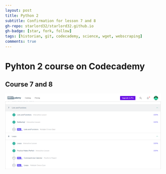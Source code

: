 ```yaml
---
layout: post
title: Python 2
subtitle: Confirmation for lesson 7 and 8
gh-repo: starlord32/starlord32.github.io
gh-badge: [star, fork, follow]
tags: [historian, git, codecademy, science, wget, webscraping]
comments: true
---
```


# Pyhton 2 course on Codecademy

## Course 7 and 8

![Python 7 and 8](/img/python2-7_8.PNG)
